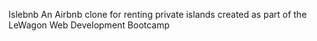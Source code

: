 Islebnb
An Airbnb clone for renting private islands created as part of the LeWagon Web Development Bootcamp
